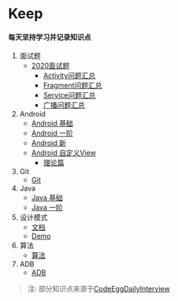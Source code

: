 # Keep
####  每天坚持学习并记录知识点

1. 面试题
    - [2020面试题]
         + [Activity问题汇总]
         + [Fragment问题汇总]
         + [Service问题汇总]
         + [广播问题汇总]
1. Android
    - [Android 基础]
    - [Android 一阶]
    - [Android 新]
    - [Android 自定义View]
        + [理论篇]
2. Git
    - [Git]
3. Java
    - [Java 基础]
    - [Java 一阶]
4. 设计模式
    - [文档](https://github.com/yangsanning/Keep/tree/master/%E8%AE%BE%E8%AE%A1%E6%A8%A1%E5%BC%8F)
    - [Demo](https://github.com/yangsanning/DesignPatternsDemo)
5. 算法
    - [算法]
6. ADB
    - [ADB]


> 注: 部分知识点来源于[CodeEggDailyInterview]
    
[2020面试题]:https://github.com/yangsanning/Keep/tree/master/%E9%9D%A2%E8%AF%95%E9%A2%98/2020%E9%9D%A2%E8%AF%95%E9%A2%98
[Activity问题汇总]:https://github.com/yangsanning/Keep/tree/master/%E9%9D%A2%E8%AF%95%E9%A2%98/2020%E9%9D%A2%E8%AF%95%E9%A2%98/Activity%E9%97%AE%E9%A2%98%E6%B1%87%E6%80%BB
[Fragment问题汇总]:https://github.com/yangsanning/Keep/tree/master/%E9%9D%A2%E8%AF%95%E9%A2%98/2020%E9%9D%A2%E8%AF%95%E9%A2%98/Fragment%E9%97%AE%E9%A2%98%E6%B1%87%E6%80%BB
[Service问题汇总]:https://github.com/yangsanning/Keep/tree/master/%E9%9D%A2%E8%AF%95%E9%A2%98/2020%E9%9D%A2%E8%AF%95%E9%A2%98/Service%E9%97%AE%E9%A2%98%E6%B1%87%E6%80%BB
[广播问题汇总]:https://github.com/yangsanning/Keep/tree/master/%E9%9D%A2%E8%AF%95%E9%A2%98/2020%E9%9D%A2%E8%AF%95%E9%A2%98/%E5%B9%BF%E6%92%AD%E9%97%AE%E9%A2%98%E6%B1%87%E6%80%BB

[Android 基础]:https://github.com/yangsanning/Keep/tree/master/Android%20%E5%9F%BA%E7%A1%80
[Android 一阶]:https://github.com/yangsanning/Keep/tree/master/Android%20%E4%B8%80%E9%98%B6
[Android 新]:https://github.com/yangsanning/Keep/tree/master/Android%20%E6%96%B0
[Android 自定义View]:https://github.com/yangsanning/Keep/tree/master/Android%20%E8%87%AA%E5%AE%9A%E4%B9%89View
[理论篇]:https://github.com/yangsanning/Keep/tree/master/Android%20%E8%87%AA%E5%AE%9A%E4%B9%89View/%E7%90%86%E8%AE%BA%E7%AF%87

[Git]:https://github.com/yangsanning/Keep/tree/master/Git

[Java 基础]:https://github.com/yangsanning/Keep/tree/master/Java%20%E5%9F%BA%E7%A1%80
[Java 一阶]:https://github.com/yangsanning/Keep/tree/master/Java%20%E4%B8%80%E9%98%B6

[算法]:https://github.com/yangsanning/Keep/tree/master/%E7%AE%97%E6%B3%95

[ADB]:https://github.com/yangsanning/Keep/tree/master/ADB

[CodeEggDailyInterview]:https://github.com/codeegginterviewgroup/CodeEggDailyInterview
